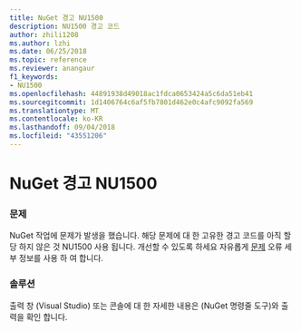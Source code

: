 ```yaml
---
title: NuGet 경고 NU1500
description: NU1500 경고 코드
author: zhili1208
ms.author: lzhi
ms.date: 06/25/2018
ms.topic: reference
ms.reviewer: anangaur
f1_keywords:
- NU1500
ms.openlocfilehash: 44891938d49018ac1fdca0653424a5c6da51eb41
ms.sourcegitcommit: 1d1406764c6af5fb7801d462e0c4afc9092fa569
ms.translationtype: MT
ms.contentlocale: ko-KR
ms.lasthandoff: 09/04/2018
ms.locfileid: "43551206"
---
```

# <a name="nuget-warning-nu1500"></a>NuGet 경고 NU1500

### <a name="issue"></a>문제
NuGet 작업에 문제가 발생을 했습니다. 해당 문제에 대 한 고유한 경고 코드를 아직 할당 하지 않은 것 NU1500 사용 됩니다. 개선할 수 있도록 하세요 자유롭게 [문제](https://github.com/nuget/home/issues) 오류 세부 정보를 사용 하 여 합니다.

### <a name="solution"></a>솔루션
출력 창 (Visual Studio) 또는 콘솔에 대 한 자세한 내용은 (NuGet 명령줄 도구)와 출력을 확인 합니다.